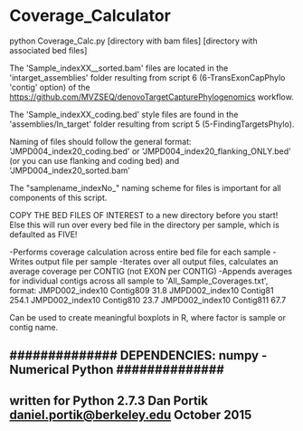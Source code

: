 # Coverage_Calculator

python Coverage_Calc.py [directory with bam files] [directory with associated bed files]

The 'Sample_indexXX__sorted.bam' files are located in the 'intarget_assemblies' folder resulting 
from script 6 (6-TransExonCapPhylo 'contig' option) of the 
https://github.com/MVZSEQ/denovoTargetCapturePhylogenomics workflow.

The 'Sample_indexXX_coding.bed' style files are found in the 'assemblies/In_target' folder resulting
from script 5 (5-FindingTargetsPhylo).

Naming of files should follow the general format:
'JMPD004_index20_coding.bed'
or
'JMPD004_index20_flanking_ONLY.bed'
(or you can use flanking and coding bed)
and
'JMPD004_index20_sorted.bam'

The "samplename_indexNo_" naming scheme for files is important for all components of this script.

COPY THE BED FILES OF INTEREST to a new directory before you start!  Else this will run over
every bed file in the directory per sample, which is defaulted as FIVE!

-Performs coverage calculation across entire bed file for each sample
-Writes output file per sample
-Iterates over all output files, calculates an average coverage per CONTIG (not EXON per CONTIG)
-Appends averages for individual contigs across all sample to 'All_Sample_Coverages.txt', format:
JMPD002_index10	Contig809	31.8
JMPD002_index10	Contig81	254.1
JMPD002_index10	Contig810	23.7
JMPD002_index10	Contig811	67.7

Can be used to create meaningful boxplots in R, where factor is sample or contig name.

##############
DEPENDENCIES:
numpy - Numerical Python
##############
------------------------
written for Python 2.7.3
Dan Portik
daniel.portik@berkeley.edu
October 2015
------------------------
